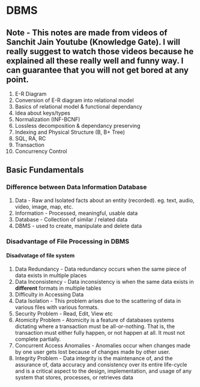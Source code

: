 # DBMS

## Note - This notes are made from videos of Sanchit Jain Youtube (Knowledge Gate). I will really suggest to watch those videos because he explained all these really well and funny way. I can guarantee that you will not get bored at any point.

1. E-R Diagram
2. Conversion of E-R diagram into relational model
3. Basics of relational model & functional dependancy
4. Idea about keys/types
5. Normalization (INF-BCNF)
6. Lossless decomposition & dependancy preserving
7. Indexing and Physical Structure (B, B+ Tree)
8. SQL, RA, RC
9. Transaction
10. Concurrency Control

## Basic Fundamentals

### Difference between Data Information Database 

1. Data - Raw and Isolated facts about an entity (recorded). eg. text, audio, video, image, map, etc.
2. Information - Processed, meaningful, usable data
3. Database - Collection of similar / related data
4. DBMS - used to create, manipulate and delete data

### Disadvantage of File Processing in DBMS

#### Disadvatage of file system

1. Data Redundancy - Data redundancy occurs when the same piece of data exists in multiple places
2. Data Inconsistency - Data inconsistency is when the same data exists in **different** formats in multiple tables
3. Difficulty in Accessing Data
4. Data Isolation - This problem arises due to the scattering of data in various files with various formats.
5. Security Problem - Read, Edit, View etc
6. Atomicity Problem - Atomicity is a feature of databases systems dictating where a transaction must be all-or-nothing. That is, the transaction must either fully happen, or not happen at all. It must not complete partially.
7. Concurrent Access Anomalies - Anomalies occur when changes made by one user gets lost because of changes made by other user.
8. Integrity Problem - Data integrity is the maintenance of, and the assurance of, data accuracy and consistency over its entire life-cycle and is a critical aspect to the design, implementation, and usage of any system that stores, processes, or retrieves data





